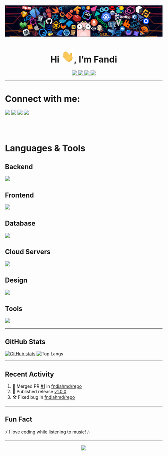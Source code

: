 <img src="./icons/header_1.png" />
<h1 align="center">Hi <img src="./icons/Hi.gif" width="40" height="40" />, I’m Fandi</h1>

<div align="center">
  <a href="https://www.linkedin.com/in/fandiahmad19">
    <img src="https://img.shields.io/badge/linkedIn-0A66C2?style=for-the-badge&logo=linkedin" />
  </a>
  <a href="https://twitter.com/fandi461849">  
    <img src="https://img.shields.io/badge/twitter-1D9BF0?style=for-the-badge&logo=twitter&logoColor=fff" />
  </a>
  <a href="mailto:fndiahmd19@gmail.com">
    <img src="https://img.shields.io/badge/gmail-EA4335?style=for-the-badge&logo=gmail&logoColor=fff" />
  </a>
  <img src="https://komarev.com/ghpvc/?username=fndiahmd&style=for-the-badge" />
</div>

---

# Connect with me:

[<img src="https://skillicons.dev/icons?i=linkedin" />][linkedin]
[<img src="https://skillicons.dev/icons?i=twitter" />][twitter]
[<img src="https://skillicons.dev/icons?i=instagram" />][instagram]
[<img src="https://skillicons.dev/icons?i=discord" />][discord]

[linkedin]: https://www.linkedin.com/in/fandiahmad19
[twitter]: https://twitter.com/fandi461849
[instagram]: https://www.instagram.com/fndiahmad_/
[discord]: https://discord.com/users/yourdiscordid

<br><br>

# Languages & Tools

## Backend
<img src="https://skillicons.dev/icons?i=php,laravel,python,nodejs" />

## Frontend
<img src="https://skillicons.dev/icons?i=js,dart,flutter,typescript,bootstrap,css,html,jquery,react" />

## Database
<img src="https://skillicons.dev/icons?i=mysql,postgres" />

## Cloud Servers
<img src="https://skillicons.dev/icons?i=googlecloud,firebase" />

## Design
<img src="https://skillicons.dev/icons?i=figma" />

## Tools
<img src="https://skillicons.dev/icons?i=vscode,sublime,postman,git,github,gitlab,androidstudio" />

---

## GitHub Stats

[![GitHub stats](https://github-readme-stats.vercel.app/api?username=fndiahmd&show_icons=true&theme=radical)](https://github.com/anuraghazra/github-readme-stats)
![Top Langs](https://github-readme-stats.vercel.app/api/top-langs/?username=fndiahmd&layout=compact&theme=radical)

---

## Recent Activity

<!--START_SECTION:activity-->
1. 🎉 Merged PR [#1](https://github.com/fndiahmd/repo/pull/1) in [fndiahmd/repo](https://github.com/fndiahmd/repo)
2. 🚀 Published release [v1.0.0](https://github.com/fndiahmd/repo/releases/tag/v1.0.0)
3. 🛠️ Fixed bug in [fndiahmd/repo](https://github.com/fndiahmd/repo)
<!--END_SECTION:activity-->

---

## Fun Fact
⚡ I love coding while listening to music! 🎶

---

<p align="center">
  <img src="https://github-readme-streak-stats.herokuapp.com/?user=fndiahmd&theme=radical" />
</p>
